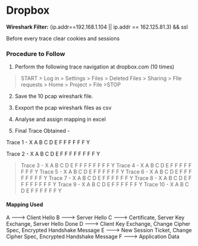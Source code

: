 Dropbox
========

**Wireshark Filter:** (ip.addr==192.168.1.104 || ip.addr == 162.125.81.3)  && ssl

Before every trace clear cookies and sessions

### Procedure to Follow

1. Perform the following trace navigation at dropbox.com (10 times)

> START > Log in > Settings > Files > Deleted Files > Sharing > FIle requests > Home > Project > File >STOP


2. Save the 10 pcap wireshark file.

3. Exxport the pcap wireshark files as csv

4. Analyse and assign mapping in excel

5. Final Trace Obtained -



Trace 1 - X A B C D E F F F F F F Y

Trace 2 - X A B C D E F F F F F F F F Y

> Trace 3 - X A B C D E F F F F F F F F Y
> Trace 4 - X A B C D E F F F F F F F F Y
> Trace 5 - X A B C D E F F F F F F Y
> Trace 6 - X A B C D E F F F F F F F F Y
> Trace 7 - X A B C D E F F F F F F Y
> Trace 8 - X A B C D E F F F F F F F F Y
> Trace 9 - X A B C D E F F F F F F Y
> Trace 10 - X A B C D E F F F F F F Y




#### Mapping Used

A ---> Client Hello
B ---> Server Hello
C ---> Certificate, Server Key Exchange, Server Hello Done
D ---> Client Key Exchange, Change Cipher Spec, Encrypted Handshake Message
E ---> New Session Ticket, Change Cipher Spec, Encrypted Handshake Message
F ---> Application Data
